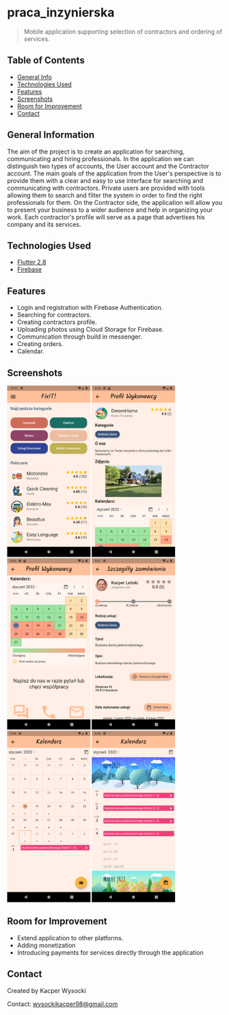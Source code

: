 # praca_inzynierska
> Mobile application supporting selection of contractors and ordering of services.

## Table of Contents
* [General Info](#general-information)
* [Technologies Used](#technologies-used)
* [Features](#features)
* [Screenshots](#screenshots)
* [Room for Improvement](#room-for-improvement)
* [Contact](#contact)


## General Information
The aim of the project is to create an application for searching, communicating and hiring professionals.
In the application we can distinguish two types of accounts, the User account and the Contractor account.
The main goals of the application from the User's perspective is to provide them with a clear and easy to use interface
for searching and communicating with contractors. Private users are provided with tools allowing them to search
and filter the system in order to find the right professionals for them. On the Contractor side,
the application will allow you to present your business to a wider audience and help in organizing your work.
Each contractor's profile will serve as a page that advertises his company and its services.

## Technologies Used
* [Flutter 2.8](https://flutter.dev/docs)
* [Firebase](https://firebase.google.com/docs)


## Features
- Login and registration with Firebase Authentication.
- Searching for contractors.
- Creating contractors profile.
- Uploading photos using Cloud Storage for Firebase.
- Communication through build in messenger.
- Creating orders.
- Calendar.

## Screenshots

<img src="/assets/readMeImages/HomeScreen.png" alt="Login screen" style="height: 400px;"/>
<img src="/assets/readMeImages/ContractorScreenPart1.png" alt="Login screen" style="height: 400px;"/>
<img src="/assets/readMeImages/ContractorScreenPart2.png" alt="Login screen" style="height: 400px;"/>
<img src="/assets/readMeImages/OrderScreen.png" alt="Login screen" style="height: 400px;"/>
<img src="/assets/readMeImages/CalendarMonthView.png" alt="Login screen" style="height: 400px;"/>
<img src="/assets/readMeImages/CalendarWeekView.png" alt="Login screen" style="height: 400px;"/>


## Room for Improvement
- Extend application to other platforms.
- Adding monetization
- Introducing payments for services directly through the application

## Contact
Created by Kacper Wysocki 

Contact: [wysockikacper98@gmail.com](mailto:wysockikacper98@gmail.com)

